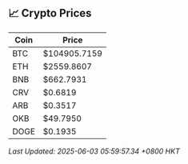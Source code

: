## 📈 Crypto Prices

| Coin | Price |
| ---- | ----- |
| BTC | $104905.7159 |
| ETH | $2559.8607 |
| BNB | $662.7931 |
| CRV | $0.6819 |
| ARB | $0.3517 |
| OKB | $49.7950 |
| DOGE | $0.1935 |

_Last Updated: 2025-06-03 05:59:57.34 +0800 HKT_